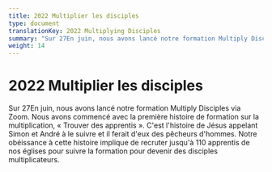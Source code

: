 ```yaml
---
title: 2022 Multiplier les disciples
type: document
translationKey: 2022 Multiplying Disciples
summary: "Sur 27En juin, nous avons lancé notre formation Multiply Disciples via Zoom. Nous avons commencé avec la première histoire de formation sur la multiplication, « Trouver des apprentis ». C'est l'histoire de Jésus appelant Simon et André à le suivre et il ferait d'eux des pêcheurs d'hommes. Notre obéissance à cette histoire implique de recruter jusqu'à 110 apprentis de nos églises pour suivre la formation pour devenir des disciples multiplicateurs."
weight: 14
---
```

# 2022 Multiplier les disciples

Sur 27En juin, nous avons lancé notre formation Multiply Disciples via Zoom. Nous avons commencé avec la première histoire de formation sur la multiplication, « Trouver des apprentis ». C'est l'histoire de Jésus appelant Simon et André à le suivre et il ferait d'eux des pêcheurs d'hommes. Notre obéissance à cette histoire implique de recruter jusqu'à 110 apprentis de nos églises pour suivre la formation pour devenir des disciples multiplicateurs.
